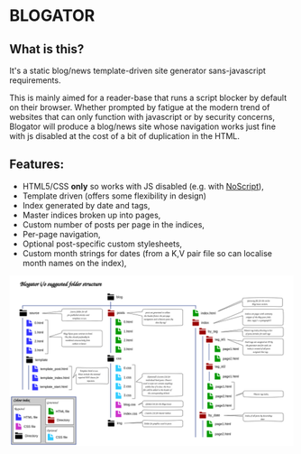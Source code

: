 # BLOGATOR

## What is this?

It's a static blog/news template-driven site generator sans-javascript requirements.

This is mainly aimed for a reader-base that runs a script blocker by default on their browser. 
Whether prompted by fatigue at the modern trend of websites that can only function with 
javascript or by security concerns, Blogator will produce a blog/news site whose navigation 
works just fine with js disabled at the cost of a bit of duplication in the HTML.

## Features:
* HTML5/CSS __only__ so works with JS disabled (e.g. with [NoScript](https://noscript.net/)),
* Template driven (offers some flexibility in design)
* Index generated by date and tags,
* Master indices broken up into pages,
* Custom number of posts per page in the indices,
* Per-page navigation,
* Optional post-specific custom stylesheets,
* Custom month strings for dates (from a K,V pair file so can localise month names on the index),

![folder structure](docs/pencil/planning.svg)